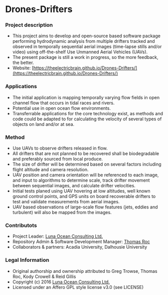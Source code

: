 # Drones-Drifters

### Project description ###
* This project aims to develop and open-source based software package performing
  hydrodynamic analysis from multiple drifters tracked and observed in temporally
  sequential aerial images (time-lapse stills and/or video) using off-the-shelf
  Use Unmanned Aerial Vehicles (UAVs).
* The present package is still a work in progress, so the more feedback,
  the better.
* Website: [https://theelectricbrain.github.io/Drones-Drifters/](https://theelectricbrain.github.io/Drones-Drifters/)

### Applications ###
* The initial application is mapping temporally varying flow fields in open channel
  flow that occurs in tidal races and rivers.
* Potential use in open ocean flow environments.
* Transferrable applications for the core technology exist, as methods and code could be
  adapted to for calculating the velocity of several types of objects on land and/or at sea.

### Method ###
* Use UAVs to observe drifters released in flow.
* All drifters that are not planned to be recovered shall be biodegradable and preferably
  sourced from local produce.
* The size of drifter will be determined based on several factors including flight
  altitude and camera resolution.
* UAV position and camera orientation will be referenced to each image, and input to
  algorithms to determine scale, track drifter movement between sequential images, and
  calculate drifter velocities.
* Initial tests planed using UAV hovering at low altitudes, well known ground control
  points, and GPS units on board recoverable drifters to test and validate measurements
  from aerial images. 
* UAV based observations of large-scale flow features (jets, eddies and turbulent) will
  also be mapped from the images.

### Contributots ###
* Project Leader: [Luna Ocean Consulting Ltd.](http://lunaocean.ca/)
* Repository Admin & Software Development Manager: [Thomas Roc](http://electricbrain.fr)
* Collaborators & partners: Acadia University, Dalhousie University 

### Legal Information ###
* Original authorship and ownership attributed to Greg Trowse, Thomas Roc, Kody Crowell &
  Reid Gillis
* Copyright (c) 2016 [Luna Ocean Consulting Ltd.](http://lunaocean.ca/)
* Licensed under an Affero GPL style license v3.0 (see LICENSE)


